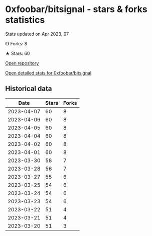 # 0xfoobar/bitsignal - stars & forks statistics

Stats updated on Apr 2023, 07

☋ Forks: 8

★ Stars: 60

[Open repository](https://github.com/0xfoobar/bitsignal)

[Open detailed stats for 0xfoobar/bitsignal](https://reviewgithub.com/rep/0xfoobar/bitsignal)

## Historical data
| Date | Stars | Forks |
|------|-------|-------|
| 2023-04-07 | 60 | 8 | 
| 2023-04-06 | 60 | 8 | 
| 2023-04-05 | 60 | 8 | 
| 2023-04-04 | 60 | 8 | 
| 2023-04-02 | 60 | 8 | 
| 2023-04-01 | 60 | 8 | 
| 2023-03-30 | 58 | 7 | 
| 2023-03-28 | 56 | 7 | 
| 2023-03-27 | 55 | 6 | 
| 2023-03-25 | 54 | 6 | 
| 2023-03-24 | 54 | 6 | 
| 2023-03-23 | 54 | 6 | 
| 2023-03-22 | 51 | 4 | 
| 2023-03-21 | 51 | 4 | 
| 2023-03-20 | 51 | 3 | 

